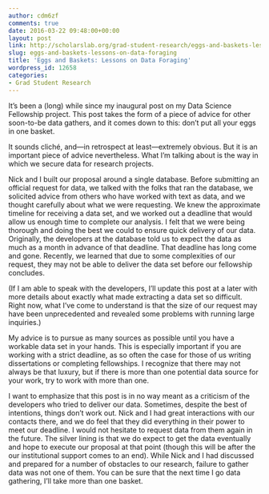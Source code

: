 ```yaml
---
author: cdm6zf
comments: true
date: 2016-03-22 09:48:00+00:00
layout: post
link: http://scholarslab.org/grad-student-research/eggs-and-baskets-lessons-on-data-foraging/
slug: eggs-and-baskets-lessons-on-data-foraging
title: 'Eggs and Baskets: Lessons on Data Foraging'
wordpress_id: 12658
categories:
- Grad Student Research
---
```


It’s been a (long) while since my inaugural post on my Data Science Fellowship project.  This post takes the form of a piece of advice for other soon-to-be data gathers, and it comes down to this: don’t put all your eggs in one basket.   

It sounds cliché, and—in retrospect at least—extremely obvious.  But it is an important piece of advice nevertheless.  What I’m talking about is the way in which we secure data for research projects.  

Nick and I built our proposal around a single database.  Before submitting an official request for data, we talked with the folks that ran the database, we solicited advice from others who have worked with text as data, and we thought carefully about what we were requesting.  We knew the approximate timeline for receiving a data set, and we worked out a deadline that would allow us enough time to complete our analysis.  I felt that we were being thorough and doing the best we could to ensure quick delivery of our data.  Originally, the developers at the database told us to expect the data as much as a month in advance of that deadline.  That deadline has long come and gone.  Recently, we learned that due to some complexities of our request, they may not be able to deliver the data set before our fellowship concludes. 
 
(If I am able to speak with the developers, I’ll update this post at a later with more details about exactly what made extracting a data set so difficult.  Right now, what I’ve come to understand is that the size of our request may have been unprecedented and revealed some problems with running large inquiries.)  

My advice is to pursue as many sources as possible until you have a workable data set in your hands.  This is especially important if you are working with a strict deadline, as so often the case for those of us writing dissertations or completing fellowships.  I recognize that there may not always be that luxury, but if there is more than one potential data source for your work, try to work with more than one.
  
I want to emphasize that this post is in no way meant as a criticism of the developers who tried to deliver our data.  Sometimes, despite the best of intentions, things don’t work out.  Nick and I had great interactions with our contacts there, and we do feel that they did everything in their power to meet our deadline. I would not hesitate to request data from them again in the future. The silver lining is that we do expect to get the data eventually and hope to execute our proposal at that point (though this will be after the our institutional support comes to an end).  While Nick and I had discussed and prepared for a number of obstacles to our research, failure to gather data was not one of them.  You can be sure that the next time I go data gathering, I’ll take more than one basket.  


